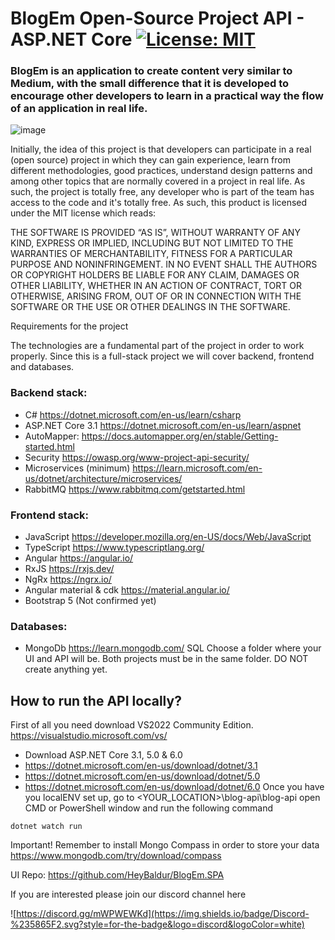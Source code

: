 
# BlogEm Open-Source Project API - ASP.NET Core [![License: MIT](https://img.shields.io/badge/License-MIT-yellow.svg)](https://opensource.org/licenses/MIT)

### BlogEm is an application to create content very similar to Medium, with the small difference that it is developed to encourage other developers to learn in a practical way the flow of an application in real life.

![image](https://user-images.githubusercontent.com/58003585/229857235-1f8581c7-bdac-4fdc-9298-df77f9b849a7.png)

Initially, the idea of this project is that developers can participate in a real (open source) project in which they can gain experience, learn from different methodologies, good practices, understand design patterns and among other topics that are normally covered in a project in real life.
As such, the project is totally free, any developer who is part of the team has access to the code and it's totally free.
As such, this product is licensed under the MIT license which reads:

THE SOFTWARE IS PROVIDED “AS IS”, WITHOUT WARRANTY OF ANY KIND, EXPRESS OR IMPLIED, INCLUDING BUT NOT LIMITED TO THE WARRANTIES OF MERCHANTABILITY, FITNESS FOR A PARTICULAR PURPOSE AND NONINFRINGEMENT. IN NO EVENT SHALL THE AUTHORS OR COPYRIGHT HOLDERS BE LIABLE FOR ANY CLAIM, DAMAGES OR OTHER LIABILITY, WHETHER IN AN ACTION OF CONTRACT, TORT OR OTHERWISE, ARISING FROM, OUT OF OR IN CONNECTION WITH THE SOFTWARE OR THE USE OR OTHER DEALINGS IN THE SOFTWARE.

Requirements for the project

The technologies are a fundamental part of the project in order to work properly. Since this is a full-stack project we will cover backend, frontend and databases.
### Backend stack:
- C# https://dotnet.microsoft.com/en-us/learn/csharp 
- ASP.NET Core 3.1 https://dotnet.microsoft.com/en-us/learn/aspnet 
- AutoMapper: https://docs.automapper.org/en/stable/Getting-started.html  
- Security https://owasp.org/www-project-api-security/ 
- Microservices (minimum) https://learn.microsoft.com/en-us/dotnet/architecture/microservices/ 
- RabbitMQ https://www.rabbitmq.com/getstarted.html 
### Frontend stack:
- JavaScript https://developer.mozilla.org/en-US/docs/Web/JavaScript 
- TypeScript https://www.typescriptlang.org/ 
- Angular https://angular.io/ 
- RxJS https://rxjs.dev/ 
- NgRx https://ngrx.io/ 
- Angular material & cdk https://material.angular.io/ 
- Bootstrap 5 (Not confirmed yet)
### Databases:
- MongoDb https://learn.mongodb.com/ 
SQL Choose a folder where your UI and API will be. Both projects must be in the same folder. DO NOT create anything yet.

## How to run the API locally?

First of all you need download VS2022 Community Edition. https://visualstudio.microsoft.com/vs/ 
- Download ASP.NET Core 3.1, 5.0 & 6.0
- https://dotnet.microsoft.com/en-us/download/dotnet/3.1
- https://dotnet.microsoft.com/en-us/download/dotnet/5.0
- https://dotnet.microsoft.com/en-us/download/dotnet/6.0
Once you have you localENV set up, go to <YOUR_LOCATION>\blog-api\blog-api open CMD or PowerShell window and run the following command

```
dotnet watch run
```
Important! Remember to install Mongo Compass in order to store your data https://www.mongodb.com/try/download/compass

UI Repo: https://github.com/HeyBaldur/BlogEm.SPA

If you are interested please join our discord channel here 

![https://discord.gg/mWPWEWKd](https://img.shields.io/badge/Discord-%235865F2.svg?style=for-the-badge&logo=discord&logoColor=white)


